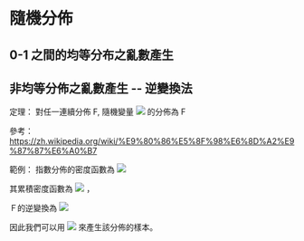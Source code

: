 # 隨機分佈

## 0-1 之間的均等分布之亂數產生



## 


## 非均等分佈之亂數產生 -- 逆變換法

定理： 對任一連續分佈 F, 隨機變量 <img src="https://latex.codecogs.com/gif.latex?X%20%3D%20F%5E%7B-1%7D(U)"/> 的分佈為 F

參考： https://zh.wikipedia.org/wiki/%E9%80%86%E5%8F%98%E6%8D%A2%E9%87%87%E6%A0%B7

範例： 指數分佈的密度函數為 <img src="https://latex.codecogs.com/gif.latex?f(x)%20%3D%20%5Clambda%20e%5E%7B-%5Clambda%20x%7D"/> 

其累積密度函數為 <img src="https://latex.codecogs.com/gif.latex?F(x)%20%3D%201-e%5E%7B-%5Clambda%7D%20x"/> ， 

Ｆ的逆變換為 <img src="https://latex.codecogs.com/gif.latex?F%5E%7B-1%7D%20%3D%20%5Cfrac%7B-1%7D%7B%5Clambda%7D%20log(1-U)"/>

因此我們可以用 <img src="https://latex.codecogs.com/gif.latex?F%5E%7B-1%7D"/> 來產生該分佈的樣本。

